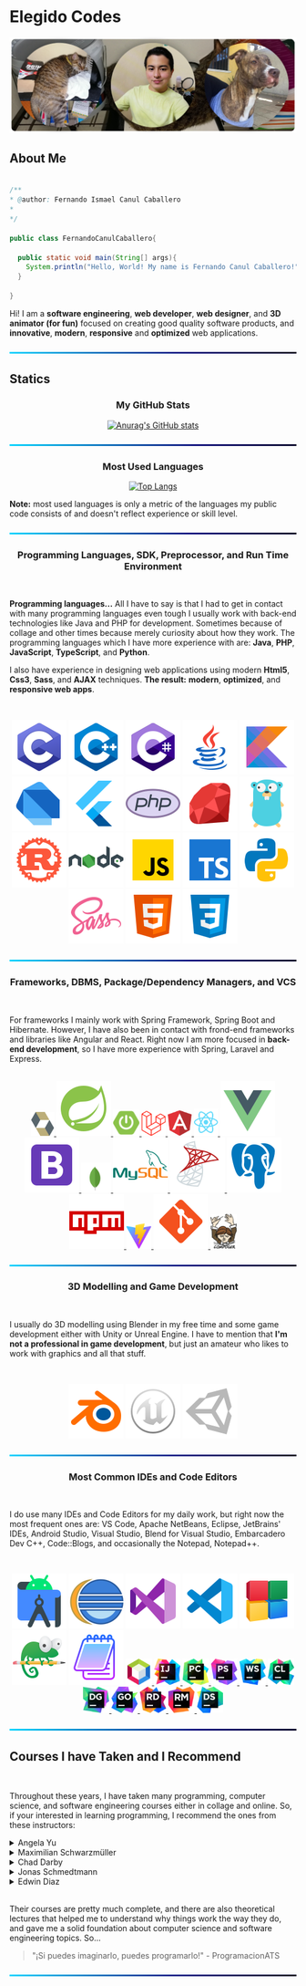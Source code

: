 # Elegido Codes

![BackGround](img/cover.png)

## About Me

```java

/**
* @author: Fernando Ismael Canul Caballero
*  
*/

public class FernandoCanulCaballero{

  public static void main(String[] args){
    System.println("Hello, World! My name is Fernando Canul Caballero!");
  }

}

```

Hi! I am a **software engineering**, **web developer**, **web designer**, and **3D animator (for fun)** focused on creating good quality software products, and **innovative**, **modern**, **responsive** and **optimized** web applications.

![BackGround](img/Line.png)

## Statics

<div align=center>

### My GitHub Stats

[![Anurag's GitHub stats](https://github-readme-stats.vercel.app/api?username=elegidocodes&show_icons=true&theme=github_dark&bg_color=00000000&hide=prs&hide_border=true)](https://github.com/anuraghazra/github-readme-stats)

![BackGround](img/Line.png)

### Most Used Languages


[![Top Langs](https://github-readme-stats.vercel.app/api/top-langs/?username=elegidocodes&langs_count=10&layout=compact&theme=github_dark&bg_color=00000000&hide_border=true)](https://github.com/anuraghazra/github-readme-stats)

<div align=left>

**Note:** most used languages is only a metric of the languages my public code consists of and doesn't reflect experience or skill level.

</div>

![BackGround](img/Line.png)

### Programming Languages, SDK, Preprocessor, and Run Time Environment

<br>

<div align=left>

**Programming languages...** All I have to say is that I had to get in contact with many programming languages even tough I usually work with back-end technologies like Java and PHP for development. Sometimes because of collage and other times because merely curiosity about how they work. The programming languages which I have more experience with are: **Java**, **PHP**, **JavaScript**, **TypeScript**, and **Python**.

I also have experience in designing web applications using modern **Html5**, **Css3**, **Sass**, and **AJAX** techniques. **The result:** **modern**, **optimized**, and **responsive web apps**.

</div>

<br>

![C](img/icons/icons8-c.svg)
![C++](img/icons/icons8-cpp.svg)
![C#](img/icons/icons8-c-sharp.svg)
![Java](img/icons/icons8-java.svg)
![Kotlin](img/icons/icons8-kotlin.svg)
![Dart](img/icons/icons8-dart.svg)
![Flutter](img/icons/icons8-flutter.svg)
![PHP](img/icons/icons8-php.svg)
![Ruby](img/icons/icons8-ruby.svg)
![Go](img/icons/icons8-golang.svg)
![Rust](img/icons/icons8-rust.svg)
![Node](img/icons/icons8-nodejs.svg)
![JavaScript](img/icons/icons8-javascript.svg)
![TypeScript](img/icons/icons8-typescript.svg)
![Python](img/icons/icons8-python.svg)
![Sass](img/icons/icons8-sass.svg)
![HTML5](img/icons/icons8-html-5.svg)
![CSS3](img/icons/icons8-css3.svg)

![BackGround](img/Line.png)

### Frameworks, DBMS, Package/Dependency Managers, and VCS

<br>

<div align=left>

For frameworks I mainly work with Spring Framework, Spring Boot and Hibernate. However, I have also been in contact with frond-end frameworks and libraries like Angular and React. Right now I am more focused in **back-end development**, so I have more experience with Spring, Laravel and Express. 

</div>

<br>
<a href="img/icons/hibernate-1.svg" target="_blank">
<img src="img/icons/hibernate-1.svg" width="40" height="auto">
</a>
<a href="img/icons/icons8-spring.svg" target="_blank">
<img src="img/icons/icons8-spring.svg">
</a>
<a href="img/icons/spring-boot.svg" target="_blank">
<img src="img/icons/spring-boot.svg" width="46" height="auto">
</a>
<a href="img/icons/laravel.svg" target="_blank">
<img src="img/icons/laravel.svg" width="42" height="auto">
</a>
<a href="img/icons/angular.svg" target="_blank">
<img src="img/icons/angular.svg" width="42" height="auto">
</a>
<a href="img/icons/react.svg" target="_blank">
<img src="img/icons/react.svg" width="42" height="auto">
</a>
<a href="img/icons/icons8-vue-js.svg" target="_blank">
<img src="img/icons/icons8-vue-js.svg">
</a>
<a href="img/icons/icons8-bootstrap.svg" target="_blank">
<img src="img/icons/icons8-bootstrap.svg">
</a>
<a href="img/icons/mongodb.svg" target="_blank">
<img src="img/icons/mongodb.svg" width="52" height="auto">
</a>
<a href="img/icons/icons8-mysql.svg" target="_blank">
<img src="img/icons/icons8-mysql.svg">
</a>
<a href="img/icons/icons8-microsoft-sql-server.svg" target="_blank">
<img src="img/icons/icons8-microsoft-sql-server.svg">
</a>
<a href="img/icons/icons8-postgresql.svg" target="_blank">
<img src="img/icons/icons8-postgresql.svg">
</a>
<a href="img/icons/icons8-npm.svg" target="_blank">
<img src="img/icons/icons8-npm.svg">
</a>
<a href="img/icons/vite.svg" target="_blank">
<img src="img/icons/vite.svg" width="44" height="auto">
</a>
<a href="img/icons/icons8-git.svg" target="_blank">
<img src="img/icons/icons8-git.svg">
</a>
<a href="img/icons/composer.svg" target="_blank">
<img src="img/icons/composer.svg" width="46" height="auto">
</a>


![BackGround](img/Line.png)

### 3D Modelling and Game Development

<br>

<div align=left>

I usually do 3D modelling using Blender in my free time and some game development either with Unity or Unreal Engine. I have to mention that **I'm not a professional in game development**, but just an amateur who likes to work with graphics and all that stuff. 

</div>

<br>

![Blender](img/icons/icons8-blender-3d.svg)
![Unreal Engine](img/icons/icons8-unreal-engine.svg)
![Unity](img/icons/icons8-unity.svg)

![BackGround](img/Line.png)

### Most Common IDEs and Code Editors

<br>

<div align=left>

I do use many IDEs and Code Editors for my daily work, but right now the most frequent ones are: VS Code, Apache NetBeans, Eclipse, JetBrains' IDEs, Android Studio, Visual Studio, Blend for Visual Studio, Embarcadero Dev C++, Code::Blogs, and occasionally the Notepad, Notepad++.  

</div>

<br>

![Android Studio](img/icons/icons8-android-studio.svg)
![Eclipse](img/icons/icons8-java-eclipse.svg)
![Visual Studio](img/icons/icons8-visual-studio.svg)
![Visual Studio Code](img/icons/icons8-visual-studio-code-2019.svg)
![Code::Blogs](img/icons/icons8-code-blocks.svg)
![Notepad++](img/icons/icons8-notepad++.svg)
![Notepad](img/icons/icons8-windows-notepad.svg)
<a href="img/icons/apache-netbeans.svg" target="_blank">
<img src="img/icons/apache-netbeans.svg" width="46" height="auto">
</a>
<a href="img/icons/idea.svg" target="_blank">
<img src="img/icons/idea.svg" width="46" height="auto">
</a>
<a href="img/icons/pycharm.svg" target="_blank">
<img src="img/icons/pycharm.svg" width="46" height="auto">
</a>
<a href="img/icons/phpstorm.svg" target="_blank">
<img src="img/icons/phpstorm.svg" width="46" height="auto">
</a>
<a href="img/icons/webstorm.svg" target="_blank">
<img src="img/icons/webstorm.svg" width="46" height="auto">
</a>
<a href="img/icons/clion.svg" target="_blank">
<img src="img/icons/clion.svg" width="46" height="auto">
</a>
<a href="img/icons/datagrip.svg" target="_blank">
<img src="img/icons/datagrip.svg" width="46" height="auto">
</a>
<a href="img/icons/goland.svg" target="_blank">
<img src="img/icons/goland.svg" width="46" height="auto">
</a>
<a href="img/icons/rider.svg" target="_blank">
<img src="img/icons/rider.svg" width="46" height="auto">
</a>
<a href="img/icons/rubymine.svg" target="_blank">
<img src="img/icons/rubymine.svg" width="46" height="auto">
</a>
<a href="img/icons/dataspell.svg" target="_blank">
<img src="img/icons/dataspell.svg" width="46" height="auto">
</a>

![BackGround](img/Line.png)

</div>

## Courses I have Taken and I Recommend

<br>

Throughout these years, I have taken many programming, computer science, and software engineering courses either in collage and online. So, if your interested in learning programming, I recommend the ones from these instructors:

<details><summary>Angela Yu</summary>

<a href="https://www.udemy.com/user/4b4368a3-b5c8-4529-aa65-2056ec31f37e/" target="_blank">Udemy Profile</a>

- 100 Days of Code: The Complete Python Pro Bootcamp for 2023
- The Complete Flutter Development Bootcamp with Dart
- The Complete 2023 Web Development Bootcamp

</details>

<!--******************************************************-->

<details><summary>Maximilian Schwarzmüller</summary>

<a href="https://www.udemy.com/user/maximilian-schwarzmuller/" target="_blank">Udemy Profile</a>

- Angular - The Complete Guide (2023 Edition)
- Understanding TypeScript - 2023 Edition

</details>

<!--******************************************************-->

<details><summary>Chad Darby</summary>

<a href="https://www.udemy.com/user/chaddarby2/" target="_blank">Udemy Profile</a>

- Spring & Hibernate for Beginners (includes Spring Boot)

</details>

<!--******************************************************-->

<details><summary>Jonas Schmedtmann</summary>

<a href="https://www.udemy.com/user/jonasschmedtmann/" target="_blank">Udemy Profile</a>

- Build Responsive Real-World Websites with HTML and CSS
- The Complete JavaScript Course 2023: From Zero to Expert!
- Advanced CSS and Sass: Flexbox, Grid, Animations and More!
- Node.js, Express, MongoDB & More: The Complete Bootcamp 2023

</details>

<!--******************************************************-->

<details><summary>Edwin Diaz</summary>

<a href="https://www.udemy.com/user/edwin166/" target="_blank">Udemy Profile</a>

- PHP for Beginners - Become a PHP Master - CMS Project
- PHP with Laravel for beginners - Become a Master in Laravel

</details>

<!--******************************************************-->

<br>

Their courses are pretty much complete, and there are also theoretical lectures that helped me to understand why things work the way they do, and gave me a solid foundation about computer science and software engineering topics. So...

> "¡Si puedes imaginarlo, puedes programarlo!"   - ProgramacionATS

![BackGround](img/Line.png)
